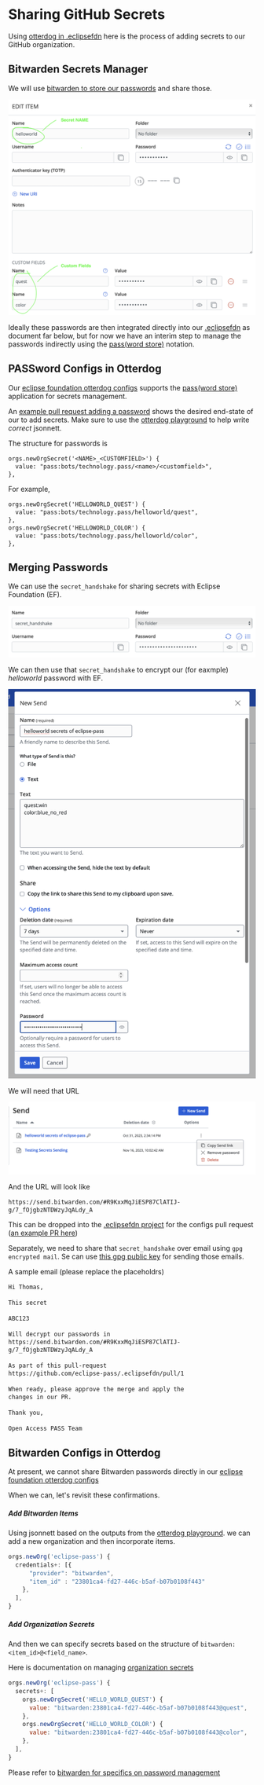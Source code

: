 # Sharing GitHub Secrets

Using [otterdog in .eclipsefdn](https://github.com/eclipse-pass/.eclipsefdn)
here is the process of adding secrets to our GitHub organization.

## Bitwarden Secrets Manager

We will use
[bitwarden to store our passwords](/docs/infra/bitwarden.md)
and share those.

![Naming conventions](/docs/assets/bitwarden/naming_conventions.png)

Ideally these passwords are then integrated directly into our
[.eclipsefdn](https://github.com/eclipse-pass/.eclipsefdn) as document
far below, but for now we have an interim step to manage the
passwords indirectly using the [pass(word store)](https://www.passwordstore.org)
notation.

## PASSword Configs in Otterdog

Our
[eclipse foundation otterdog configs](https://gitlab.eclipse.org/eclipsefdn/security/otterdog#bitwarden)
supports the [pass(word store)](https://www.passwordstore.org) application for secrets management.

An [example pull request adding a password](https://github.com/eclipse-pass/.eclipsefdn/pull/1) shows
the desired end-state of our to add secrets.  Make sure to use the
[otterdog playground](http://eclipse-pass.org/.eclipsefdn/playground/)
to help write _correct_ jsonnett.

The structure for passwords is

```jsonnett
orgs.newOrgSecret('<NAME>_<CUSTOMFIELD>') {
  value: "pass:bots/technology.pass/<name>/<customfield>",
},
```

For example,

```jsonnett
orgs.newOrgSecret('HELLOWORLD_QUEST') {
  value: "pass:bots/technology.pass/helloworld/quest",
},
orgs.newOrgSecret('HELLOWORLD_COLOR') {
  value: "pass:bots/technology.pass/helloworld/color",
},
```

## Merging Passwords

We can use the `secret_handshake` for sharing secrets with Eclipse Foundation (EF).

![Secret handshake](/docs/assets/bitwarden/secret_handshake.png)

We can then use that `secret_handshake` to encrypt our (for eaxmple) _helloworld_ password with EF.

![Create a secret share](/docs/assets/bitwarden/create_secret_share.png)

We will need that URL

![Secret share URL](/docs/assets/bitwarden/secret_share_url.png)

And the URL will look like

```
https://send.bitwarden.com/#R9KxxMqJiESP87ClATIJ-g/7_fOjgbzNTDWzyJqALdy_A
```

This can be dropped into the [.eclipsefdn project](https://github.com/eclipse-pass/.eclipsefdn)
for the configs pull request ([an example PR here](https://github.com/eclipse-pass/.eclipsefdn/pull/1))

Separately, we need to share that `secret_handshake` over email using `gpg encrypted mail`.
Se can use [this gpg public key](https://keyserver.ubuntu.com/pks/lookup?search=thomas.neidhart%40eclipse-foundation.org&fingerprint=on&op=index)
for sending those emails.

A sample email (please replace the placeholdrs)

```
Hi Thomas,

This secret

ABC123

Will decrypt our passwords in
https://send.bitwarden.com/#R9KxxMqJiESP87ClATIJ-g/7_fOjgbzNTDWzyJqALdy_A

As part of this pull-request
https://github.com/eclipse-pass/.eclipsefdn/pull/1

When ready, please approve the merge and apply the
changes in our PR.

Thank you,

Open Access PASS Team
```

## Bitwarden Configs in Otterdog

At present, we cannot share Bitwarden passwords directly in our
[eclipse foundation otterdog configs](https://gitlab.eclipse.org/eclipsefdn/security/otterdog#bitwarden)

When we can, let's revisit these confirmations.

##### Add Bitwarden Items

Using jsonnett based on the outputs from the
[otterdog playground](http://eclipse-pass.org/.eclipsefdn/playground/).
we can add a new organization and then incorporate items.

```javascript
orgs.newOrg('eclipse-pass') {
  credentials+: [{
      "provider": "bitwarden",
      "item_id" : "23801ca4-fd27-446c-b5af-b07b0108f443"
    },
  ],
}
```

##### Add Organization Secrets

And then we can specify secrets based on the structure of `bitwarden:<item_id>@<field_name>`.

Here is documentation on managing [organization secrets](https://otterdog.readthedocs.io/en/latest/reference/organization/secret/)

```javascript
orgs.newOrg('eclipse-pass') {
  secrets+: [
    orgs.newOrgSecret('HELLO_WORLD_QUEST') {
      value: "bitwarden:23801ca4-fd27-446c-b5af-b07b0108f443@quest",
    },
    orgs.newOrgSecret('HELLO_WORLD_COLOR') {
      value: "bitwarden:23801ca4-fd27-446c-b5af-b07b0108f443@color",
    },
  ],
}
```

Please refer to [bitwarden for specifics on password management](/docs/infra/bitwarden.md)
